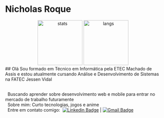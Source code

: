 # Nicholas Roque
<div style="text-align: center;">
	<img src="https://github-readme-stats.vercel.app/api?username=NicholasRoque&theme=bear" alt="stats" height="145">
	<img src="https://github-readme-stats.vercel.app/api/top-langs/?username=NicholasRoque&layout=compact&theme=bear" alt="langs" height="145">
</div>
## Olá
Sou formado em Técnico em Informática pela ETEC Machado de Assis e estou atualmente cursando Análise e Desenvolvimento de Sistemas na FATEC Jessen Vidal

 <br/> &nbsp; Buscando aprender sobre desenvolvimento web e mobile para entrar no mercado de trabalho futuramente
 <br/> &nbsp; Sobre mim: Curto tecnologias, jogos e anime
 <br/> &nbsp; Entre em contato comigo: &nbsp;[![Linkedin Badge](https://img.shields.io/badge/-NicholasRoque-blue?style=flat-square&logo=Linkedin&logoColor=white&link=https://www.linkedin.com/in/nicholas-gabriel-dos-santos-roque-9113511b2?lipi=urn%3Ali%3Apage%3Ad_flagship3_profile_view_base%3Bm3gFgpeVTrWRT%2FCuiKGK9Q%3D%3D)](https://www.linkedin.com/in/nicholas-gabriel-dos-santos-roque-9113511b2?lipi=urn%3Ali%3Apage%3Ad_flagship3_profile_view_base%3Bm3gFgpeVTrWRT%2FCuiKGK9Q%3D%3D) 
| 
[![Gmail Badge](https://img.shields.io/badge/-nicholas.sroque@gmail.com-c14438?style=flat-square&logo=Gmail&logoColor=white&link=mailto:nicholas.sroque@gmail.com)](mailto:nicholas.sroque@gmail.com)
